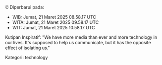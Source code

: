 ⏰ Diperbarui pada:
- WIB: Jumat, 21 Maret 2025 08.58.17 UTC
- WITA: Jumat, 21 Maret 2025 09.58.17 UTC
- WIT: Jumat, 21 Maret 2025 10.58.17 UTC

Kutipan Inspiratif:
"We have more media than ever and more technology in our lives. It's supposed to help us communicate, but it has the opposite effect of isolating us."


Kategori: technology

